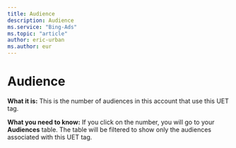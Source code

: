 ```yaml
---
title: Audience
description: Audience
ms.service: "Bing-Ads"
ms.topic: "article"
author: eric-urban
ms.author: eur
---
```


# Audience

**What it is:**  This is the number of audiences in this account that use this UET tag.

**What you need to know:**    If you click on the number, you will go to your **Audiences** table. The table will be filtered to show only the audiences associated with this UET tag.


